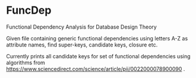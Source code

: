 # FuncDep
Functional Dependency Analysis for Database Design Theory

Given file containing generic functional dependencies using letters A-Z as attribute names, find super-keys, candidate keys, closure etc.

Currently prints all candidate keys for set of functional dependencies using algorithms from https://www.sciencedirect.com/science/article/pii/0022000078900090 .
